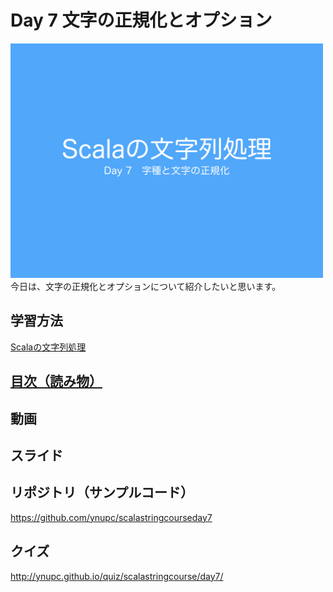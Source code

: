 # Day 7 文字の正規化とオプション
<img src="image/string_course.001.jpeg" width="500px"><br>
今日は、文字の正規化とオプションについて紹介したいと思います。  
<h2>学習方法</h2>
<a href="http://ynupc.github.io/course/scalastringcourse/index.html" target="_blank">Scalaの文字列処理</a>
<h2><a href="SUMMARY.md">目次（読み物）</a></h2>
<h2>動画</h2>
<h2>スライド</h2>

<h2>リポジトリ（サンプルコード）</h2>
<a href="https://github.com/ynupc/scalastringcourseday7" target="_blank">https://github.com/ynupc/scalastringcourseday7</a>
<h2>クイズ</h2>
<a href="http://ynupc.github.io/quiz/scalastringcourse/day7/" target="_blank">http://ynupc.github.io/quiz/scalastringcourse/day7/</a>
